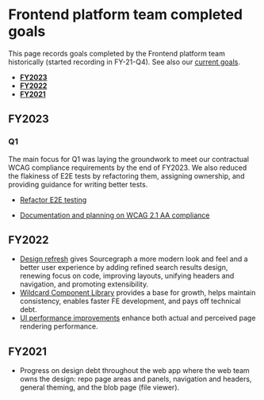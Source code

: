 # Frontend platform team completed goals

This page records goals completed by the Frontend platform team historically (started recording in FY-21-Q4). See also our [current goals](../../../../strategy-goals/strategy/frontend-platform/index.md).

- [**FY2023**](#fy2023)
- [**FY2022**](#fy2022)
- [**FY2021**](#fy2021)

## FY2023

### Q1

The main focus for Q1 was laying the groundwork to meet our contractual WCAG compliance requirements by the end of FY2023. We also reduced the flakiness of E2E tests by refactoring them, assigning ownership, and providing guidance for writing better tests.

- [Refactor E2E testing](https://github.com/sourcegraph/sourcegraph/issues/31206)

- [Documentation and planning on WCAG 2.1 AA compliance](https://github.com/sourcegraph/sourcegraph/issues/31200)

## FY2022

- [Design refresh](https://about.sourcegraph.com/blog/introducing-sourcegraphs-new-ui/) gives Sourcegraph a more modern look and feel and a better user experience by adding refined search results design, renewing focus on code, improving layouts, unifying headers and navigation, and promoting extensibility.
- [Wildcard Component Library](https://storybook.sgdev.org/?path=/story/wildcard-alert--alerts) provides a base for growth, helps maintain consistency, enables faster FE development, and pays off technical debt.
- [UI performance improvements](https://github.com/sourcegraph/sourcegraph/issues/24869) enhance both actual and perceived page rendering performance.

## FY2021

- Progress on design debt throughout the web app where the web team owns the design: repo page areas and panels, navigation and headers, general theming, and the blob page (file viewer).
